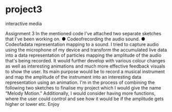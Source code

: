 # project3
interactive media

Assignment 3
 In the mentioned code I've attached two separate sketches that I've been working on.
 ● Codeofrecording the audio sound.
 ● Codeofadata representation mapping to a sound.
 I tried to capture audio using the microphone of my device and transform the accumulated live
 data into a data representation of particles mapping the amplitude of the audio that's being
 recorded. It would further develop with various colour changes as well as interesting animations
 and much more effective feedback visuals to show the user.
 Its main purpose would be to record a musical instrument and map the amplitude of the
 instrument into an interesting data representation using an animation.
 I'm in the process of combining the following two sketches to finalise my project which I would
 give the name “Melody Motion.” Additionally, I would consider having more functions, where the
 user could control and see how it would be if the amplitude gets higher or lower etc.
 Enjoy

